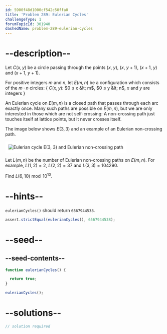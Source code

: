 ```yaml
---
id: 5900f48d1000cf542c50ffa0
title: 'Problem 289: Eulerian Cycles'
challengeType: 1
forumTopicId: 301940
dashedName: problem-289-eulerian-cycles
---
```


# --description--

Let $C(x,y)$ be a circle passing through the points ($x$, $y$), ($x$, $y + 1$), ($x + 1$, $y$) and ($x + 1$, $y + 1$).

For positive integers $m$ and $n$, let $E(m,n)$ be a configuration which consists of the $m·n$ circles: { $C(x,y)$: $0 ≤ x &lt; m$, $0 ≤ y &lt; n$, $x$ and $y$ are integers }

An Eulerian cycle on $E(m,n)$ is a closed path that passes through each arc exactly once. Many such paths are possible on $E(m,n)$, but we are only interested in those which are not self-crossing: A non-crossing path just touches itself at lattice points, but it never crosses itself.

The image below shows $E(3,3)$ and an example of an Eulerian non-crossing path.

<img class="img-responsive center-block" alt="Eulerian cycle E(3, 3) and Eulerian non-crossing path" src="https://cdn.freecodecamp.org/curriculum/project-euler/eulerian-cycles.gif" style="background-color: white; padding: 10px;">

Let $L(m,n)$ be the number of Eulerian non-crossing paths on $E(m,n)$. For example, $L(1,2) = 2$, $L(2,2) = 37$ and $L(3,3) = 104290$.

Find $L(6,10)\bmod {10}^{10}$.

# --hints--

`eulerianCycles()` should return `6567944538`.

```js
assert.strictEqual(eulerianCycles(), 6567944538);
```

# --seed--

## --seed-contents--

```js
function eulerianCycles() {

  return true;
}

eulerianCycles();
```

# --solutions--

```js
// solution required
```
